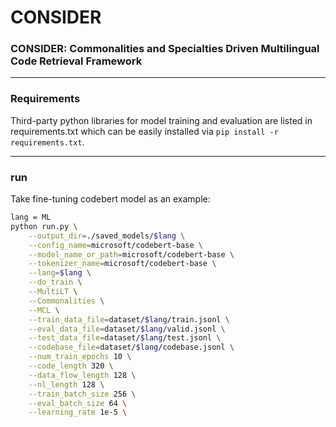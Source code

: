 # CONSIDER
### CONSIDER: Commonalities and Specialties Driven Multilingual Code Retrieval Framework

---
### Requirements
Third-party python libraries for model training and evaluation are listed in requirements.txt which can be easily installed via `pip install -r requirements.txt`.

---
### run
Take fine-tuning codebert model as an example:
```bash
lang = ML
python run.py \
    --output_dir=./saved_models/$lang \
    --config_name=microsoft/codebert-base \
    --model_name_or_path=microsoft/codebert-base \
    --tokenizer_name=microsoft/codebert-base \
    --lang=$lang \
    --do_train \
    --MultiLT \
    --Commonalities \
    --MCL \
    --train_data_file=dataset/$lang/train.jsonl \
    --eval_data_file=dataset/$lang/valid.jsonl \
    --test_data_file=dataset/$lang/test.jsonl \
    --codebase_file=dataset/$lang/codebase.jsonl \
    --num_train_epochs 10 \
    --code_length 320 \
    --data_flow_length 128 \
    --nl_length 128 \
    --train_batch_size 256 \
    --eval_batch_size 64 \
    --learning_rate 1e-5 \
```

